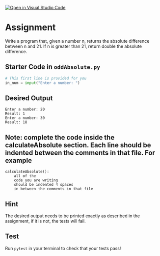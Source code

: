 [![Open in Visual Studio Code](https://classroom.github.com/assets/open-in-vscode-c66648af7eb3fe8bc4f294546bfd86ef473780cde1dea487d3c4ff354943c9ae.svg)](https://classroom.github.com/online_ide?assignment_repo_id=10133981&assignment_repo_type=AssignmentRepo)
# Assignment
Write a program that, given a number n, returns the absolute difference between n and 21. If n is greater than 21, return double the absolute difference.

## Starter Code in `oddAbsolute.py`

```python
# This first line is provided for you
in_num = input("Enter a number: ")
```

## Desired Output
```
Enter a number: 20
Result: 1
Enter a number: 30
Result: 18
```
## Note: complete the code inside the calculateAbsolute section.  Each line should be indented between the comments in that file.  For example
```
calculateAbsolute():
    all of the
    code you are writing
    should be indented 4 spaces
    in between the comments in that file
```

## Hint
The desired output needs to be printed exactly as described in the assignment, if it is not, the tests will fail.
    
## Test
Run `pytest` in your terminal to check that your tests pass!
